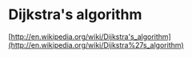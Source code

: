 # Dijkstra's algorithm

[http://en.wikipedia.org/wiki/Dijkstra's_algorithm](http://en.wikipedia.org/wiki/Dijkstra%27s_algorithm)
